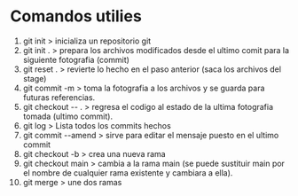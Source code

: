 # Comandos utilies

1. git init > inicializa un repositorio git
2. git init . > prepara los archivos modificados desde el ultimo comit para la siguiente fotografia (commit)
3. git reset . > revierte lo hecho en el paso anterior (saca los archivos del stage)
4. git commit -m > toma la fotografia a los archivos y se guarda para futuras referencias.
5. git checkout -- . > regresa el codigo al estado de la ultima fotografia tomada (ultimo commit).
6. git log > Lista todos los commits hechos
7. git commit --amend > sirve para editar el mensaje puesto en el ultimo commit
8. git checkout -b > crea una nueva rama
9. git checkout main > cambia a la rama main (se puede sustituir main por el nombre de cualquier rama existente y cambiara a ella).
10. git merge > une dos ramas
